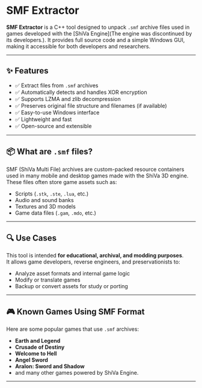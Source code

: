 # SMF Extractor

**SMF Extractor** is a C++ tool designed to unpack `.smf` archive files used in games developed with the [ShiVa Engine](The engine was discontinued by its developers.). 
It provides full source code and a simple Windows GUI, making it accessible for both developers and researchers.

---

## ✨ Features

- ✅ Extract files from `.smf` archives
- ✅ Automatically detects and handles XOR encryption
- ✅ Supports LZMA and zlib decompression
- ✅ Preserves original file structure and filenames (if available)
- ✅ Easy-to-use Windows interface
- ✅ Lightweight and fast
- ✅ Open-source and extensible

---

## 📦 What are `.smf` files?

SMF (ShiVa Multi File) archives are custom-packed resource containers used in many mobile and desktop games made with the ShiVa 3D engine. These files often store game assets such as:

- Scripts (`.stk`, `.ste`, `.lua`, etc.)
- Audio and sound banks
- Textures and 3D models
- Game data files (`.gam`, `.mdo`, etc.)

---

## 🔍 Use Cases

This tool is intended **for educational, archival, and modding purposes**.  
It allows game developers, reverse engineers, and preservationists to:

- Analyze asset formats and internal game logic  
- Modify or translate games  
- Backup or convert assets for study or porting

---

## 🎮 Known Games Using SMF Format

Here are some popular games that use `.smf` archives:

- **Earth and Legend**
- **Crusade of Destiny**
- **Welcome to Hell**
- **Angel Sword**
- **Aralon: Sword and Shadow**
- and many other games powered by ShiVa Engine.

---
